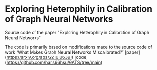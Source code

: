 # Exploring Heterophily in Calibration of Graph Neural Networks
Source code of the paper "Exploring Heterophily in Calibration of Graph Neural Networks"

The code is primarily based on modifications made to the source code of work “What Makes Graph Neural Networks Miscalibrated?” \[paper\](https://arxiv.org/abs/2210.06391) \[code\](https://github.com/hans66hsu/GATS/tree/main)
